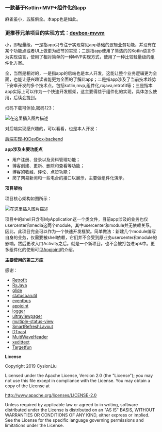 ### 一款基于Kotlin+MVP+组件化的app

麻雀虽小，五脏俱全。本app也是如此。

### 更推荐兄弟项目的实现方式：[devbox-mvvm](https://github.com/CysionLiu/devbox-mvvm)

小，即轻量级，一是指app只专注于实现常见app基础的逻辑业务功能，并没有在某个功能点或者UI上做更为细节的实现；二是指app使用了简洁的的Kotlin语言作为实现语言，使用了相对简单的一种MVP实现方式，使用了一种比较轻量级的组件化方案。

全，当然是相对的，一是指app的后端也是本人开发，这能让整个业务逻辑更为全面，也能让感兴趣读者能更为全面的了解此app；二是指app涉及了当前技术趋势下安卓开发的多个技术点，包括kotlin,mvp,组件化,rxjava,retrofit等；三是指本app实际上可以作为一个快速开发框架，这主要得益于组件化的实现，具体怎么使用，后续会提到。


扫码下载可体验,密码123：

![在这里插入图片描述](https://cysion-box-1257966290.cos.ap-beijing.myqcloud.com/img/app/IRA3.png)



对后端实现感兴趣的，可以看看，也是本人开发：

[后端实现-KtDevBox-backend](https://github.com/CysionLiu/KtDevBox-backend)



**app涉及主要功能点**

- 用户注册、登录以及资料管理功能；
- 博客创建、更新、删除和查看等功能；
- 博客的收藏、评论、点赞功能；
- 爬了网易新闻和一些电台的接口以展示，主要做组件化演示。


**项目架构**

项目核心架构如图所示：

![在这里插入图片描述](https://img-blog.csdnimg.cn/20190106224258780.jpg?x-oss-process=image/watermark,type_ZmFuZ3poZW5naGVpdGk,shadow_10,text_aHR0cHM6Ly9ibG9nLmNzZG4ubmV0L2N5c2lvbjE5ODk=,size_16,color_FFFFFF,t_70)


项目中的shell只含有MyApplication这一个类文件，目前app涉及的业务也仅usercenter和media这两个module，其中usercenter和module并无依赖关系。因此，此项目完全可以作为一个快速开发框架。简单做法：新建几个module编写自身的业务，仅需要被shell依赖，它们并不会受到原业务usercenter和module的影响。然后更改入口Activity之后，就是一个新项目，也不会被打包进apk中。更多组件化的使用可见[Appjoint](https://github.com/PrototypeZ/AppJoint)的介绍。


**主要使用的第三方库**

感谢：

- [Retrofit](https://github.com/square/retrofit)
- [RxJava](https://github.com/ReactiveX/RxJava)
- [glide](https://github.com/bumptech/glide)
- [statusbarutil](https://github.com/laobie/StatusBarUtil)
- [eventbus](https://github.com/greenrobot/EventBus)
- [appjoint](https://github.com/PrototypeZ/AppJoint)
- [logger](https://github.com/orhanobut/logger)
- [ultraviewpager](https://github.com/alibaba/UltraViewPager)
- [multiple-status-view](https://github.com/qyxxjd/MultipleStatusView)
- [SmartRefreshLayout](https://github.com/scwang90/SmartRefreshLayout)
- [DToast](https://github.com/Dovar66/DToast)
- [MultiWaveHeader](https://github.com/scwang90/MultiWaveHeader)
- [xedittext](https://github.com/woxingxiao/XEditText)
- [Targetfun](https://github.com/CysionLiu/kotlin-targetFun)



**License**


Copyright 2019 CysionLiu

Licensed under the Apache License, Version 2.0 (the "License");
you may not use this file except in compliance with the License.
You may obtain a copy of the License at

   http://www.apache.org/licenses/LICENSE-2.0

Unless required by applicable law or agreed to in writing, software
distributed under the License is distributed on an "AS IS" BASIS,
WITHOUT WARRANTIES OR CONDITIONS OF ANY KIND, either express or implied.
See the License for the specific language governing permissions and
limitations under the License.
